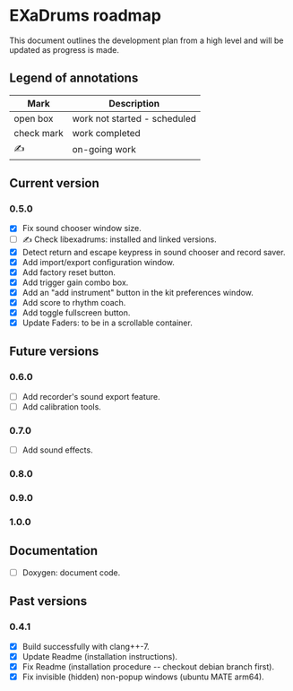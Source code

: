 # EXaDrums roadmap

This document outlines the development plan from a high level and will be updated as progress is made.

## Legend of annotations

| Mark       | Description                     |
| ---------- | ------------------------------- |
| open box   | work not started - scheduled    |
| check mark | work completed                  |
| &#9997;    | on-going work                   |

## Current version

### 0.5.0

- [x] Fix sound chooser window size.
- [ ] &#9997; Check libexadrums: installed and linked versions.
- [x] Detect return and escape keypress in sound chooser and record saver.
- [x] Add import/export configuration window.
- [x] Add factory reset button.
- [x] Add trigger gain combo box.
- [X] Add an "add instrument" button in the kit preferences window.
- [x] Add score to rhythm coach.
- [x] Add toggle fullscreen button.
- [x] Update Faders: to be in a scrollable container.

## Future versions

### 0.6.0

- [ ] Add recorder's sound export feature.
- [ ] Add calibration tools.

### 0.7.0

- [ ] Add sound effects.

### 0.8.0

### 0.9.0

### 1.0.0

## Documentation

- [ ] Doxygen: document code.

## Past versions

### 0.4.1

- [x] Build successfully with clang++-7.
- [x] Update Readme (installation instructions).
- [x] Fix Readme (installation procedure -- checkout debian branch first).
- [x] Fix invisible (hidden) non-popup windows (ubuntu MATE arm64).

